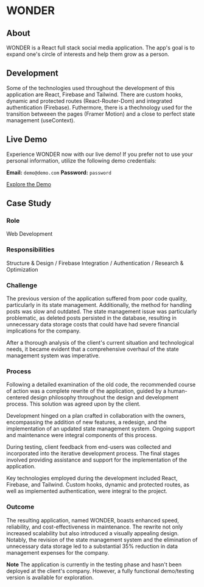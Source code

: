 # WONDER

## About

WONDER is a React full stack social media application. The app's goal is to expand one's circle of interests and help them grow as a person.

## Development 

Some of the technologies used throughout the development of this application are React, Firebase and Tailwind. There are custom hooks, dynamic and protected routes (React-Router-Dom) and integrated authentication (Firebase). Futhermore, there is a thechnology used for the transition betweeen the pages (Framer Motion) and a close to perfect state management (useContext).

## Live Demo

Experience WONDER now with our live demo! If you prefer not to use your personal information, utilize the following demo credentials:

**Email:** `demo@demo.com`
**Password:** `password`

[Explore the Demo](https://social-media-app-2fe38.web.app/ "See the demo")

## Case Study

### **Role**
Web Development

### **Responsibilities**
Structure & Design / Firebase Integration / Authentication / Research & Optimization

### **Challenge**

The previous version of the application suffered from poor code quality, particularly in its state management. Additionally, the method for handling posts was slow and outdated. The state management issue was particularly problematic, as deleted posts persisted in the database, resulting in unnecessary data storage costs that could have had severe financial implications for the company.

After a thorough analysis of the client's current situation and technological needs, it became evident that a comprehensive overhaul of the state management system was imperative.

### **Process**

Following a detailed examination of the old code, the recommended course of action was a complete rewrite of the application, guided by a human-centered design philosophy throughout the design and development process. This solution was agreed upon by the client.

Development hinged on a plan crafted in collaboration with the owners, encompassing the addition of new features, a redesign, and the implementation of an updated state management system. Ongoing support and maintenance were integral components of this process.

During testing, client feedback from end-users was collected and incorporated into the iterative development process. The final stages involved providing assistance and support for the implementation of the application.

Key technologies employed during the development included React, Firebase, and Tailwind. Custom hooks, dynamic and protected routes, as well as implemented authentication, were integral to the project.

### **Outcome**

The resulting application, named WONDER, boasts enhanced speed, reliability, and cost-effectiveness in maintenance. The rewrite not only increased scalability but also introduced a visually appealing design. Notably, the revision of the state management system and the elimination of unnecessary data storage led to a substantial 35% reduction in data management expenses for the company.

**Note**
The application is currently in the testing phase and hasn't been deployed at the client's company. However, a fully functional demo/testing version is available for exploration.
